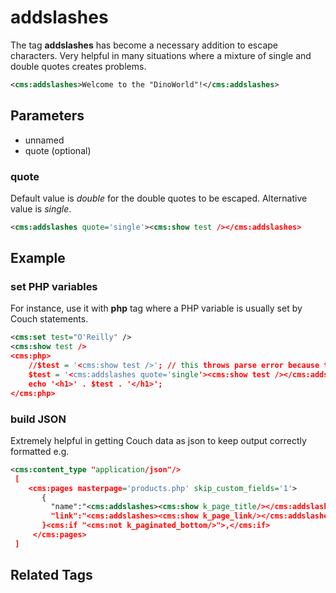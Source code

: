 # addslashes

The tag **addslashes** has become a necessary addition to escape characters. Very helpful in many situations where a mixture of single and double quotes creates problems.

```xml
<cms:addslashes>Welcome to the "DinoWorld"!</cms:addslashes>
```

## Parameters

* unnamed
* quote (optional)

### quote

Default value is *double* for the double quotes to be escaped. Alternative value is *single*.

```xml
<cms:addslashes quote='single'><cms:show test /></cms:addslashes>
```

## Example

### set PHP variables

For instance, use it with **php** tag where a PHP variable is usually set by Couch statements.

```xml
<cms:set test="O'Reilly" />
<cms:show test />
<cms:php>
    //$test = '<cms:show test />'; // this throws parse error because the value being set contains a single-quote (which is also used to surround the statement)
    $test = '<cms:addslashes quote='single'><cms:show test /></cms:addslashes>'; //default is 'double'
    echo '<h1>' . $test . '</h1>';
</cms:php>
```

### build JSON

Extremely helpful in getting Couch data as json to keep output correctly formatted e.g.

```xml
<cms:content_type "application/json"/>
 [
    <cms:pages masterpage='products.php' skip_custom_fields='1'>
       {
         "name":"<cms:addslashes><cms:show k_page_title/></cms:addslashes>",
         "link":"<cms:addslashes><cms:show k_page_link/></cms:addslashes>"
       }<cms:if "<cms:not k_paginated_bottom/>">,</cms:if>
     </cms:pages>
 ]
```

## Related Tags


